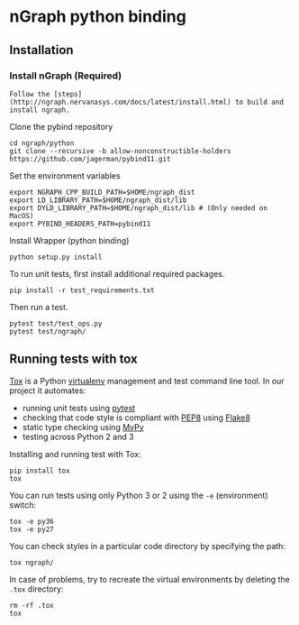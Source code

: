 # nGraph python binding

## Installation

### Install nGraph (Required)

```
Follow the [steps](http://ngraph.nervanasys.com/docs/latest/install.html) to build and install ngraph.
```

Clone the pybind repository

```
cd ngraph/python
git clone --recursive -b allow-nonconstructible-holders https://github.com/jagerman/pybind11.git
```

Set the environment variables

```
export NGRAPH_CPP_BUILD_PATH=$HOME/ngraph_dist
export LD_LIBRARY_PATH=$HOME/ngraph_dist/lib
export DYLD_LIBRARY_PATH=$HOME/ngraph_dist/lib # (Only needed on MacOS)
export PYBIND_HEADERS_PATH=pybind11
```

Install Wrapper (python binding)

```
python setup.py install
```

To run unit tests, first install additional required packages.

```
pip install -r test_requirements.txt
```

Then run a test.

```
pytest test/test_ops.py
pytest test/ngraph/
```

## Running tests with tox

[Tox](https://tox.readthedocs.io/) is a Python [virtualenv](https://virtualenv.pypa.io/) management and test command line tool. In our project it automates:

* running unit tests using [pytest](https://docs.pytest.org/)
* checking that code style is compliant with [PEP8](https://www.python.org/dev/peps/pep-0008/) using [Flake8](http://flake8.pycqa.org/)
* static type checking using [MyPy](http://mypy.readthedocs.io)
* testing across Python 2 and 3

Installing and running test with Tox:

    pip install tox
    tox

You can run tests using only Python 3 or 2 using the `-e` (environment) switch:

    tox -e py36
    tox -e py27

You can check styles in a particular code directory by specifying the path:

    tox ngraph/

In case of problems, try to recreate the virtual environments by deleting the `.tox` directory:

```
rm -rf .tox
tox
```

